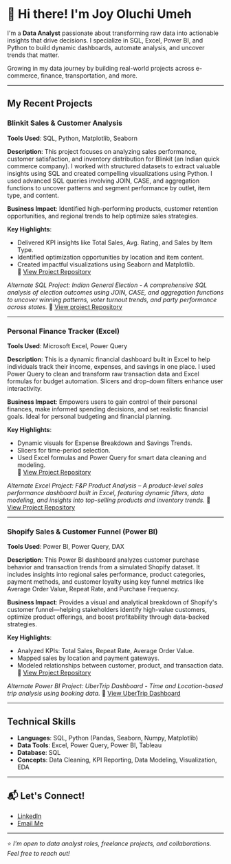 # 👋 Hi there! I'm Joy Oluchi Umeh

I'm a **Data Analyst** passionate about transforming raw data into actionable insights that drive decisions. I specialize in SQL, Excel, Power BI, and Python to build dynamic dashboards, automate analysis, and uncover trends that matter.

Growing in my data journey by building real-world projects across e-commerce, finance, transportation, and more.

---

## My Recent Projects

### Blinkit Sales & Customer Analysis  
**Tools Used**: SQL, Python, Matplotlib, Seaborn  

**Description**:
This project focuses on analyzing sales performance, customer satisfaction, and inventory distribution for Blinkit (an Indian quick commerce company). I worked with structured datasets to extract valuable insights using SQL and created compelling visualizations using Python. I used advanced SQL queries involving JOIN, CASE, and aggregation functions to uncover patterns and segment performance by outlet, item type, and content.

**Business Impact**:
Identified high-performing products, customer retention opportunities, and regional trends to help optimize sales strategies.

**Key Highlights**:
- Delivered KPI insights like Total Sales, Avg. Rating, and Sales by Item Type.
- Identified optimization opportunities by location and item content.
- Created impactful visualizations using Seaborn and Matplotlib.  
🔗 [View Project Repository](https://github.com/Oluchiumeh/BlinkIT-Analysis)

_Alternate SQL Project: Indian General Election -  A comprehensive SQL analysis of election outcomes using JOIN, CASE, and aggregation functions to uncover winning patterns, voter turnout trends, and party performance across states._ 🔗 [View project Repository](https://github.com/Oluchiumeh/Indian-General-Election)

---

### Personal Finance Tracker (Excel)  
**Tools Used**: Microsoft Excel, Power Query 

**Description**:
This is a dynamic financial dashboard built in Excel to help individuals track their income, expenses, and savings in one place. I used Power Query to clean and transform raw transaction data and Excel formulas for budget automation. Slicers and drop-down filters enhance user interactivity.

**Business Impact**:
Empowers users to gain control of their personal finances, make informed spending decisions, and set realistic financial goals. Ideal for personal budgeting and financial planning.

**Key Highlights**:
- Dynamic visuals for Expense Breakdown and Savings Trends.
- Slicers for time-period selection.
- Used Excel formulas and Power Query for smart data cleaning and modeling.  
🔗 [View Project Repository](https://github.com/Oluchiumeh/Personal-Finance-Tracker)

_Alternate Excel Project: F&P Product Analysis – A product-level sales performance dashboard built in Excel, featuring dynamic filters, data modeling, and insights into top-selling products and inventory trends._ 🔗 [View Project Repository](https://github.com/Oluchiumeh/FNP-Analysis)

---

### Shopify Sales & Customer Funnel (Power BI)  
**Tools Used**: Power BI, Power Query, DAX  

**Description**:
This Power BI dashboard analyzes customer purchase behavior and transaction trends from a simulated Shopify dataset. It includes insights into regional sales performance, product categories, payment methods, and customer loyalty using key funnel metrics like Average Order Value, Repeat Rate, and Purchase Frequency.

**Business Impact**:
Provides a visual and analytical breakdown of Shopify's customer funnel—helping stakeholders identify high-value customers, optimize product offerings, and boost profitability through data-backed strategies.

**Key Highlights**:
- Analyzed KPIs: Total Sales, Repeat Rate, Average Order Value.
- Mapped sales by location and payment gateways.
- Modeled relationships between customer, product, and transaction data.  
🔗 [View Project Repository](https://github.com/Oluchiumeh/Shopify-Sales)

_Alternate Power BI Project: UberTrip Dashboard - Time and Location-based trip analysis using booking data._ 🔗 [View UberTrip Dashboard](https://github.com/Oluchiumeh/Uber-Trip-Analysis)

---

## Technical Skills
- **Languages**: SQL, Python (Pandas, Seaborn, Numpy, Matplotlib)
- **Data Tools**: Excel, Power Query, Power BI, Tableau
- **Database**: SQL
- **Concepts**: Data Cleaning, KPI Reporting, Data Modeling, Visualization, EDA

---

## 📬 Let's Connect!

- [LinkedIn](www.linkedin.com/in/joy-oluchi-umeh)
- [Email Me](mailto:your.oluchiumeh326@gmail.com)

---

⭐️ _I'm open to data analyst roles, freelance projects, and collaborations. Feel free to reach out!_    

